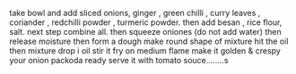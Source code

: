take bowl and add sliced onions, ginger , green chilli , curry leaves , coriander , redchilli powder , turmeric powder.
then add besan , rice flour, salt.
next step combine all.
then squeeze oniones (do not add water)
then release moisture
then form a dough
make round shape of mixture
hit the oil
then mixture drop i  oil
stir it
fry on medium flame
make it golden & crespy
your onion packoda ready
serve it with tomato souce........s